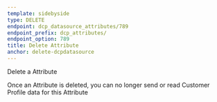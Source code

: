 ```yaml
---
template: sidebyside
type: DELETE
endpoint: dcp_datasource_attributes/789
endpoint_prefix: dcp_attributes/
endpoint_option: 789
title: Delete Attribute
anchor: delete-dcpdatasource
---
```

Delete a Attribute

Once an Attribute is deleted, you can no longer send or read Customer Profile data for this Attribute 
